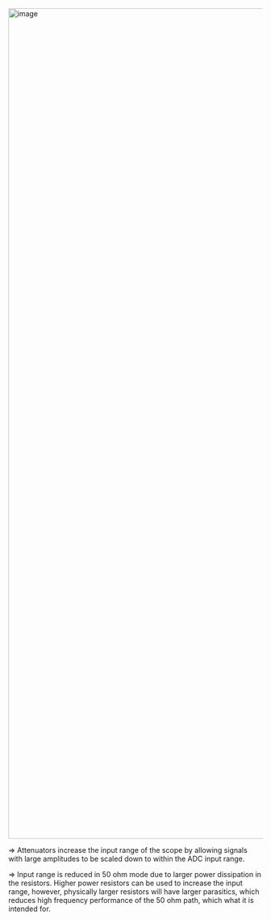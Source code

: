 <img width="2302" height="1642" alt="image" src="https://github.com/user-attachments/assets/861630ce-59f2-4678-9207-f8e196309cdd" />

=> Attenuators increase the input range of the scope by allowing signals with large amplitudes to be scaled down to within the ADC input range. 

=> Input range is reduced in 50 ohm mode due to larger power dissipation in the resistors. Higher power resistors can be used to increase the input range, however, physically larger resistors will have larger parasitics, which reduces high frequency performance of the 50 ohm path, which what it is intended for. 
